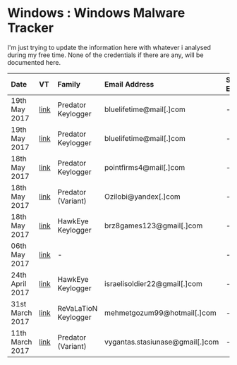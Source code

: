 # Windows : Windows Malware Tracker

I'm just trying to update the information here with whatever i analysed during my free time.
None of the credentials if there are any, will be documented here.

|     Date     |      VT     |    Family    | Email Address | Secondary Email | Skype |  Google+ | Facebook | FTP Server | C&C |
| :---         | :---          | :---         | :---         | :---         | :---         | :---         | :---         | :---         | :---         |
| 19th May 2017 | [link](https://virustotal.com/en/file/e45e4748092a6aa24a4067f9aa1bb0e158996fc7b5ee2a2b907cad97c324f1f2/analysis/) | Predator Keylogger | bluelifetime@mail[.]com | - | - | - | - | - | - |
| 19th May 2017 | [link](https://virustotal.com/en/file/ecd63b7cfa6b4d45bda4a5195da27ab9775a59840946f9d8985272d816129e97/analysis/) | Predator Keylogger | bluelifetime@mail[.]com | - | - | - | - | - | - |
| 18th May 2017 | [link](https://virustotal.com/en/file/7ca25f8240b76c13c8ec1eabb6703f2857d88b614cd9fefbfd03ee4307d95e0f/analysis/) | Predator Keylogger | pointfirms4@mail[.]com | - | - | - | - | - | - |
| 18th May 2017 | [link](https://virustotal.com/en/file/a81d0186d1a59e6454d00952c8b66d18369a2874a65f5c3bffe7f21c3d906620/analysis/) | Predator (Variant) | Ozilobi@yandex[.]com | - | - | - | - | - | - |
| 18th May 2017 | [link](https://virustotal.com/en/file/c7e7171bf77fb42666c61ad5c8d2f6a19e576a40141d94224603a27474392740/analysis/) | HawkEye Keylogger | brz8games123@gmail[.]com | - | [link](live:brz8games123_1) | [link](https://plus.google.com/106929799620793647496) | - | - | - |
| 06th May 2017 | [link](https://virustotal.com/en/file/4b5e0b900276300c0f98443353ddef641856664f10d10ad62ac6d6b4520de51f/analysis/) | - |  | - | - | - | - | rzjanin@ftp://rzjanin[.]zapto[.]org | - |
| 24th April 2017 | [link](https://virustotal.com/en/file/1b84e9d1bd83906e4da8ca0e457c8e2d772f3451b56c4494a9bb2b483724a994/analysis/) | HawkEye Keylogger | israelisoldier22@gmail[.]com | - | - | [link](https://plus.google.com/101223414142370018450) | - | - | - |
| 31st March 2017 | [link](https://virustotal.com/en/file/25b9cbb015cdf069d03e31e6aa1d3652cfbd153761a81c2601488336e4597a6b/analysis/) | ReVaLaTioN Keylogger | mehmetgozum99@hotmail[.]com | - | - | - | - | - | - |
| 11th March 2017 | [link](https://virustotal.com/en/file/302ca3f700a04ba65817ceba9cf73554b01b53e1359fbad2817ee4fd45b6b5af/analysis/) | Predator (Variant) | vygantas.stasiunase@gmail[.]com | - | - | [link](https://plus.google.com/100722105998417635297) | - | - | - |
